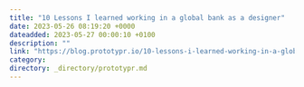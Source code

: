 ```yaml
---
title: "10 Lessons I learned working in a global bank as a designer"
date: 2023-05-26 08:19:20 +0000
dateadded: 2023-05-27 00:00:10 +0100
description: ""
link: "https://blog.prototypr.io/10-lessons-i-learned-working-in-a-global-bank-as-a-designer-6fedaa055f0e?source=rss----eb297ea1161a---4"
category:
directory: _directory/prototypr.md
---
```

